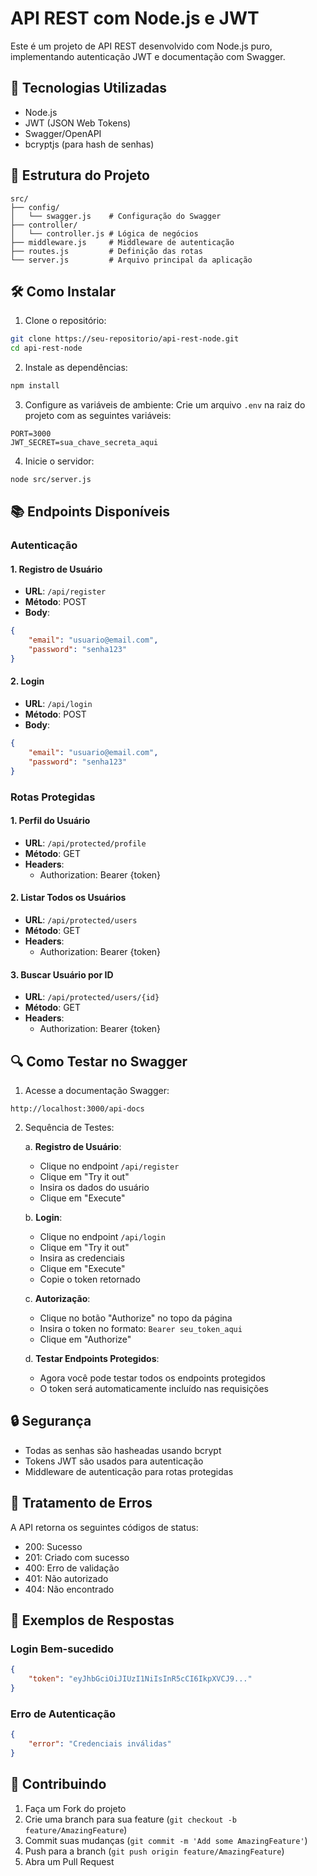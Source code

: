 # API REST com Node.js e JWT

Este é um projeto de API REST desenvolvido com Node.js puro, implementando autenticação JWT e documentação com Swagger.

## 🚀 Tecnologias Utilizadas

- Node.js
- JWT (JSON Web Tokens)
- Swagger/OpenAPI
- bcryptjs (para hash de senhas)

## 📁 Estrutura do Projeto

```
src/
├── config/
│   └── swagger.js    # Configuração do Swagger
├── controller/
│   └── controller.js # Lógica de negócios
├── middleware.js     # Middleware de autenticação
├── routes.js         # Definição das rotas
└── server.js         # Arquivo principal da aplicação
```

## 🛠️ Como Instalar

1. Clone o repositório:
```bash
git clone https://seu-repositorio/api-rest-node.git
cd api-rest-node
```

2. Instale as dependências:
```bash
npm install
```

3. Configure as variáveis de ambiente:
Crie um arquivo `.env` na raiz do projeto com as seguintes variáveis:
```env
PORT=3000
JWT_SECRET=sua_chave_secreta_aqui
```

4. Inicie o servidor:
```bash
node src/server.js
```

## 📚 Endpoints Disponíveis

### Autenticação

#### 1. Registro de Usuário
- **URL**: `/api/register`
- **Método**: POST
- **Body**:
```json
{
    "email": "usuario@email.com",
    "password": "senha123"
}
```

#### 2. Login
- **URL**: `/api/login`
- **Método**: POST
- **Body**:
```json
{
    "email": "usuario@email.com",
    "password": "senha123"
}
```

### Rotas Protegidas

#### 1. Perfil do Usuário
- **URL**: `/api/protected/profile`
- **Método**: GET
- **Headers**: 
  - Authorization: Bearer {token}

#### 2. Listar Todos os Usuários
- **URL**: `/api/protected/users`
- **Método**: GET
- **Headers**: 
  - Authorization: Bearer {token}

#### 3. Buscar Usuário por ID
- **URL**: `/api/protected/users/{id}`
- **Método**: GET
- **Headers**: 
  - Authorization: Bearer {token}

## 🔍 Como Testar no Swagger

1. Acesse a documentação Swagger:
```
http://localhost:3000/api-docs
```

2. Sequência de Testes:

   a. **Registro de Usuário**:
   - Clique no endpoint `/api/register`
   - Clique em "Try it out"
   - Insira os dados do usuário
   - Clique em "Execute"

   b. **Login**:
   - Clique no endpoint `/api/login`
   - Clique em "Try it out"
   - Insira as credenciais
   - Clique em "Execute"
   - Copie o token retornado

   c. **Autorização**:
   - Clique no botão "Authorize" no topo da página
   - Insira o token no formato: `Bearer seu_token_aqui`
   - Clique em "Authorize"

   d. **Testar Endpoints Protegidos**:
   - Agora você pode testar todos os endpoints protegidos
   - O token será automaticamente incluído nas requisições

## 🔒 Segurança

- Todas as senhas são hasheadas usando bcrypt
- Tokens JWT são usados para autenticação
- Middleware de autenticação para rotas protegidas

## 🚨 Tratamento de Erros

A API retorna os seguintes códigos de status:

- 200: Sucesso
- 201: Criado com sucesso
- 400: Erro de validação
- 401: Não autorizado
- 404: Não encontrado

## 📝 Exemplos de Respostas

### Login Bem-sucedido
```json
{
    "token": "eyJhbGciOiJIUzI1NiIsInR5cCI6IkpXVCJ9..."
}
```

### Erro de Autenticação
```json
{
    "error": "Credenciais inválidas"
}
```

## 🤝 Contribuindo

1. Faça um Fork do projeto
2. Crie uma branch para sua feature (`git checkout -b feature/AmazingFeature`)
3. Commit suas mudanças (`git commit -m 'Add some AmazingFeature'`)
4. Push para a branch (`git push origin feature/AmazingFeature`)
5. Abra um Pull Request
